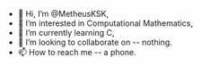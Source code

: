- 👋 Hi, I’m @MetheusKSK,
- 👀 I’m interested in Computational Mathematics,
- 🌱 I’m currently learning C,
- 💞️ I’m looking to collaborate on -- nothing.
- 📫 How to reach me -- a phone.

<!---
MetheusKSK/MetheusKSK is a ✨ special ✨ repository because its `README.md` (this file) appears on your GitHub profile.
You can click the Preview link to take a look at your changes.
--->

